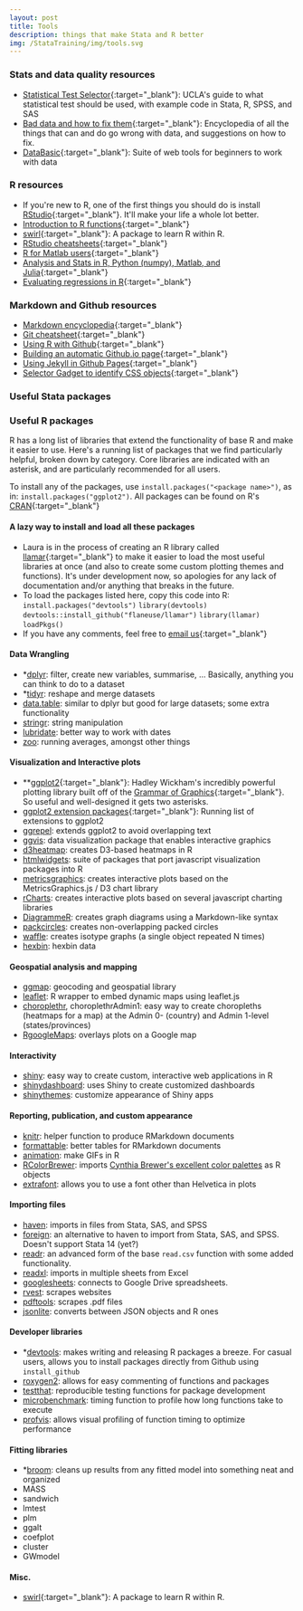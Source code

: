 ```yaml
---
layout: post
title: Tools
description: things that make Stata and R better
img: /StataTraining/img/tools.svg
---
```



### Stats and data quality resources
- [Statistical Test Selector](http://www.ats.ucla.edu/stat/mult_pkg/whatstat/){:target="_blank"}: UCLA's guide to what statistical test should be used, with example code in Stata, R, SPSS, and SAS
- [Bad data and how to fix them](https://github.com/Quartz/bad-data-guide){:target="_blank"}: Encyclopedia of all the things that can and do go wrong with data, and suggestions on how to fix.
- [DataBasic](https://www.databasic.io/en/){:target="_blank"}: Suite of web tools for beginners to work with data



### R resources
- If you're new to R, one of the first things you should do is install [RStudio](https://www.rstudio.com/products/rstudio/){:target="_blank"}.  It'll make your life a whole lot better.
- [Introduction to R functions](http://adv-r.had.co.nz/Vocabulary.html){:target="_blank"}
- [swirl](http://swirlstats.com/){:target="_blank"}: A package to learn R within R.
- [RStudio cheatsheets](https://www.rstudio.com/resources/cheatsheets/){:target="_blank"}
- [R for Matlab users](http://mathesaurus.sourceforge.net/octave-r.html){:target="_blank"}
- [Analysis and Stats in R, Python (numpy), Matlab, and Julia](http://hyperpolyglot.org/numerical-analysis){:target="_blank"}
- [Evaluating regressions in R](http://www.statmethods.net/stats/rdiagnostics.html){:target="_blank"}


### Markdown and Github resources
- [Markdown encyclopedia](http://daringfireball.net/projects/markdown/){:target="_blank"}
- [Git cheatsheet](http://ndpsoftware.com/git-cheatsheet.html){:target="_blank"}
- [Using R with Github](http://r-pkgs.had.co.nz/git.html){:target="_blank"}
- [Building an automatic Github.io page](https://help.github.com/articles/creating-pages-with-the-automatic-generator/){:target="_blank"}
- [Using Jekyll in Github Pages](https://help.github.com/articles/using-jekyll-as-a-static-site-generator-with-github-pages/){:target="_blank"}
- [Selector Gadget to identify CSS objects](http://selectorgadget.com/){:target="_blank"}

### Useful Stata packages


### Useful R packages
R has a long list of libraries that extend the functionality of base R and make it easier to use. Here's a running list of packages that we find particularly helpful, broken down by category. Core libraries are indicated with an asterisk, and are particularly recommended for all users.

To install any of the packages, use `install.packages("<package name>")`, as in: `install.packages("ggplot2")`. All packages can be found on R's [CRAN](https://cran.r-project.org/){:target="_blank"}

#### A lazy way to install and load all these packages
- Laura is in the process of creating an R library called [llamar](https://github.com/flaneuse/llamar){:target="_blank"} to make it easier to load the most useful libraries at once (and also to create some custom plotting themes and functions). It's under development now, so apologies for any lack of documentation and/or anything that breaks in the future.
- To load the packages listed here, copy this code into R:
`install.packages("devtools")`
`library(devtools)`
`devtools::install_github("flaneuse/llamar")`
`library(llamar)`
`loadPkgs()`
- If you have any comments, feel free to [email us](mailto:flaneuseks@gmail.com){:target="_blank"}

#### Data Wrangling
- *[dplyr](https://github.com/hadley/dplyr): filter, create new variables, summarise, ... Basically, anything you can think to do to a dataset
- *[tidyr](https://github.com/hadley/tidyr): reshape and merge datasets
- [data.table](https://github.com/Rdatatable/data.table): similar to dplyr but good for large datasets; some extra functionality
- [stringr](https://github.com/hadley/stringr): string manipulation
- [lubridate](https://github.com/hadley/lubridate): better way to work with dates
- [zoo](https://cran.r-project.org/web/packages/zoo/index.html): running averages, amongst other things


#### Visualization and Interactive plots
- **[ggplot2](http://ggplot2.org/){:target="_blank"}: Hadley Wickham's incredibly powerful plotting library built off of the [Grammar of Graphics](http://www.amazon.com/The-Grammar-Graphics-Statistics-Computing/dp/0387245448){:target="_blank"}. So useful and well-designed it gets two asterisks.
- [ggplot2 extension packages](http://www.ggplot2-exts.org/){:target="_blank"}: Running list of extensions to ggplot2
- [ggrepel](https://github.com/slowkow/ggrepel): extends ggplot2 to avoid overlapping text
- [ggvis](ggvis.rstudio.com): data visualization package that enables interactive graphics
- [d3heatmap](https://github.com/rstudio/d3heatmap): creates D3-based heatmaps in R
- [htmlwidgets](http://www.htmlwidgets.org/): suite of packages that port javascript visualization packages into R
- [metricsgraphics](http://hrbrmstr.github.io/metricsgraphics/): creates interactive plots based on the MetricsGraphics.js / D3 chart library
- [rCharts](http://rcharts.io/): creates interactive plots based on several javascript charting libraries
- [DiagrammeR](http://rich-iannone.github.io/DiagrammeR/): creates graph diagrams using a Markdown-like syntax
- [packcircles](https://github.com/mbedward/packcircles): creates non-overlapping packed circles
- [waffle](https://github.com/hrbrmstr/waffle): creates isotype graphs (a single object repeated N times)
- [hexbin](https://github.com/edzer/hexbin): hexbin data

#### Geospatial analysis and mapping
- [ggmap](https://github.com/dkahle/ggmap): geocoding and geospatial library
- [leaflet](https://rstudio.github.io/leaflet/): R wrapper to embed dynamic maps using leaflet.js
- [choroplethr](https://github.com/trulia/choroplethr), choroplethrAdmin1: easy way to create choropleths (heatmaps for a map) at the Admin 0- (country) and Admin 1-level (states/provinces)
- [RgoogleMaps](https://cran.r-project.org/web/packages/RgoogleMaps/RgoogleMaps.pdf): overlays plots on a Google map

#### Interactivity
- [shiny](http://shiny.rstudio.com/): easy way to create custom, interactive web applications in R
- [shinydashboard](https://rstudio.github.io/shinydashboard/): uses Shiny to create customized dashboards
- [shinythemes](https://rstudio.github.io/shinythemes/): customize appearance of Shiny apps

#### Reporting, publication, and custom appearance
- [knitr](http://yihui.name/knitr/): helper function to produce RMarkdown documents
- [formattable](http://renkun.me/formattable/): better tables for RMarkdown documents
- [animation](http://yihui.name/animation/): make GIFs in R
- [RColorBrewer](https://cran.r-project.org/web/packages/RColorBrewer/index.html): imports [Cynthia Brewer's excellent color palettes](http://colorbrewer2.org/) as R objects
- [extrafont](https://www.r-project.org/nosvn/pandoc/extrafont.html): allows you to use a font other than Helvetica in plots


#### Importing files
- [haven](https://github.com/hadley/haven): imports in files from Stata, SAS, and SPSS
- [foreign](https://cran.r-project.org/web/packages/foreign/foreign.pdf): an alternative to haven to import from Stata, SAS, and SPSS. Doesn't support Stata 14 (yet?)
- [readr](https://github.com/hadley/readr): an advanced form of the base `read.csv` function with some added functionality.
- [readxl](https://github.com/hadley/readxl): imports in multiple sheets from Excel
- [googlesheets](https://github.com/jennybc/googlesheets): connects to Google Drive spreadsheets.
- [rvest](https://github.com/hadley/rvest): scrapes websites
- [pdftools](https://github.com/ropensci/pdftools): scrapes .pdf files
- [jsonlite](https://cran.r-project.org/web/packages/jsonlite/vignettes/json-aaquickstart.html): converts between JSON objects and R ones

#### Developer libraries
- *[devtools](https://www.rstudio.com/products/rpackages/devtools/): makes writing and releasing R packages a breeze. For casual users, allows you to install packages directly from Github using `install_github`
- [roxygen2](https://github.com/klutometis/roxygen): allows for easy commenting of functions and packages
- [testthat](https://github.com/hadley/testthat): reproducible testing functions for package development 
- [microbenchmark](https://cran.r-project.org/web/packages/microbenchmark/index.html): timing function to profile how long functions take to execute
- [profvis](https://rpubs.com/wch/123888): allows visual profiling of function timing to optimize performance

#### Fitting libraries
- *[broom](https://github.com/dgrtwo/broom): cleans up results from any fitted model into something neat and organized
- MASS
- sandwich 
- lmtest
- plm
- ggalt
- coefplot
- cluster
- GWmodel

#### Misc.
- [swirl](http://swirlstats.com/){:target="_blank"}: A package to learn R within R.
